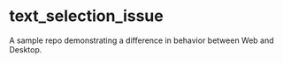 # text_selection_issue

A sample repo demonstrating a difference in behavior between Web and Desktop.
